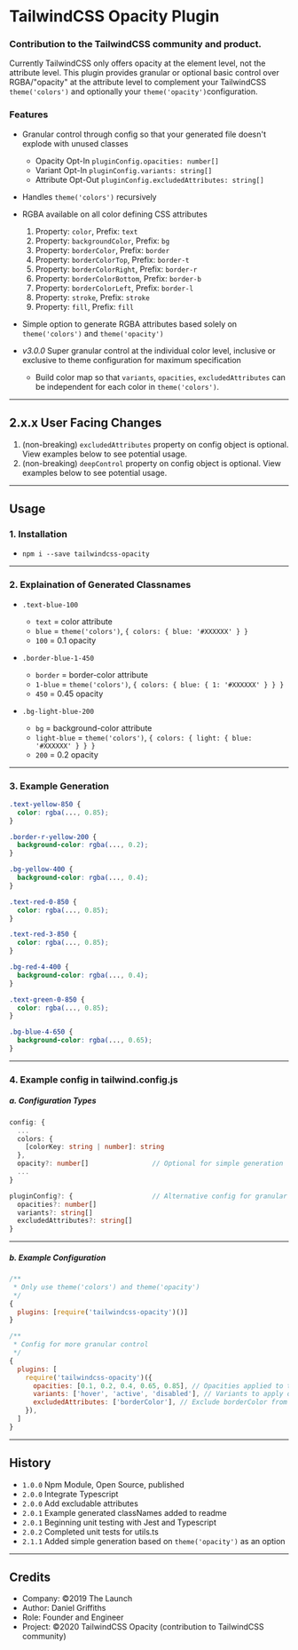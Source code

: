 # TailwindCSS Opacity Plugin

### Contribution to the TailwindCSS community and product.

Currently TailwindCSS only offers opacity at the element level, not the attribute level. This plugin provides granular or optional basic control over RGBA/"opacity" at the attribute level to complement your TailwindCSS `theme('colors')` and optionally your `theme('opacity')`configuration.

### Features

- Granular control through config so that your generated file doesn't explode with unused classes

  - Opacity Opt-In `pluginConfig.opacities: number[]`
  - Variant Opt-In `pluginConfig.variants: string[]`
  - Attribute Opt-Out `pluginConfig.excludedAttributes: string[]`

- Handles `theme('colors')` recursively

- RGBA available on all color defining CSS attributes

  1. Property: `color`, Prefix: `text`
  2. Property: `backgroundColor`, Prefix: `bg`
  3. Property: `borderColor`, Prefix: `border`
  4. Property: `borderColorTop`, Prefix: `border-t`
  5. Property: `borderColorRight`, Prefix: `border-r`
  6. Property: `borderColorBottom`, Prefix: `border-b`
  7. Property: `borderColorLeft`, Prefix: `border-l`
  8. Property: `stroke`, Prefix: `stroke`
  9. Property: `fill`, Prefix: `fill`

- Simple option to generate RGBA attributes based solely on `theme('colors')` and `theme('opacity')`

- _v3.0.0_ Super granular control at the individual color level, inclusive or exclusive to theme configuration for maximum specification

  - Build color map so that `variants`, `opacities`, `excludedAttributes` can be independent for each color in `theme('colors')`.

---

## 2.x.x User Facing Changes

1. (non-breaking) `excludedAttributes` property on config object is optional. View examples below to see potential usage.
2. (non-breaking) `deepControl` property on config object is optional. View examples below to see potential usage.

---

## Usage

### 1. Installation

- `npm i --save tailwindcss-opacity`

---

### 2. Explaination of Generated Classnames

- `.text-blue-100`

  - `text` = color attribute
  - `blue` = `theme('colors')`, `{ colors: { blue: '#XXXXXX' } }`
  - `100` = 0.1 opacity

- `.border-blue-1-450`

  - `border` = border-color attribute
  - `1-blue` = `theme('colors')`, `{ colors: { blue: { 1: '#XXXXXX' } } }`
  - `450` = 0.45 opacity

- `.bg-light-blue-200`

  - `bg` = background-color attribute
  - `light-blue` = `theme('colors')`, `{ colors: { light: { blue: '#XXXXXX' } } }`
  - `200` = 0.2 opacity

---

### 3. Example Generation

```css
.text-yellow-850 {
  color: rgba(..., 0.85);
}

.border-r-yellow-200 {
  background-color: rgba(..., 0.2);
}

.bg-yellow-400 {
  background-color: rgba(..., 0.4);
}

.text-red-0-850 {
  color: rgba(..., 0.85);
}

.text-red-3-850 {
  color: rgba(..., 0.85);
}

.bg-red-4-400 {
  background-color: rgba(..., 0.4);
}

.text-green-0-850 {
  color: rgba(..., 0.85);
}

.bg-blue-4-650 {
  background-color: rgba(..., 0.65);
}
```

---

### 4. Example config in tailwind.config.js

##### a. Configuration Types

```typescript
config: {
  ...
  colors: {
    [colorKey: string | number]: string
  },
  opacity?: number[]                // Optional for simple generation
  ...
}

pluginConfig?: {                    // Alternative config for granular control
  opacities?: number[]
  variants?: string[]
  excludedAttributes?: string[]
}
```

---

##### b. Example Configuration

```javascript
/**
 * Only use theme('colors') and theme('opacity')
 */
{
  plugins: [require('tailwindcss-opacity')()]
}

/**
 * Config for more granular control
 */
{
  plugins: [
    require('tailwindcss-opacity')({
      opacities: [0.1, 0.2, 0.4, 0.65, 0.85], // Opacities applied to theme('colors')
      variants: ['hover', 'active', 'disabled'], // Variants to apply opacities to
      excludedAttributes: ['borderColor'], // Exclude borderColor from generation
    }),
  ]
}
```

---

## History

- `1.0.0` Npm Module, Open Source, published
- `2.0.0` Integrate Typescript
- `2.0.0` Add excludable attributes
- `2.0.1` Example generated classNames added to readme
- `2.0.1` Beginning unit testing with Jest and Typescript
- `2.0.2` Completed unit tests for utils.ts
- `2.1.1` Added simple generation based on `theme('opacity')` as an option

---

## Credits

- Company: ©2019 The Launch
- Author: Daniel Griffiths
- Role: Founder and Engineer
- Project: ©2020 TailwindCSS Opacity (contribution to TailwindCSS community)
